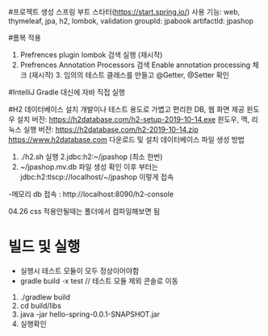#프로젝트 생성
스프링 부트 스타터(https://start.spring.io/)
사용 기능: web, thymeleaf, jpa, h2, lombok, validation
groupId: jpabook artifactId: jpashop

#롬복 적용
1. Prefrences plugin lombok 검색 실행 (재시작)
2. Prefrences Annotation Processors 검색 Enable annotation processing 체크 (재시작) 3. 임의의 테스트 클래스를 만들고 @Getter, @Setter 확인


#IntelliJ Gradle 대신에 자바 직접 실행

#H2 데이터베이스 설치
개발이나 테스트 용도로 가볍고 편리한 DB, 웹 화면 제공
윈도우 설치 버전: https://h2database.com/h2-setup-2019-10-14.exe 윈도우, 맥, 리눅스 실행 버전: https://h2database.com/h2-2019-10-14.zip
https://www.h2database.com
다운로드 및 설치 데이터베이스 파일 생성 방법
1. ./h2.sh 실행
2.jdbc:h2:~/jpashop (최소 한번)
3. ~/jpashop.mv.db 파일 생성 확인
이후 부터는 jdbc:h2:tlscp://localhost/~/jpashop 이렇게 접속

-메모리 db 접속 : http://localhost:8090/h2-console
 
   
04.26
css 적용안될때는 폴더에서 컴파일해보면 됨

# 빌드 및 실행
 - 실행시 테스트 모듈이 모두 정상이어야함
 - gradle build -x test  // 테스트 모듈 제외 
콘솔로 이동
1. ./gradlew build
2. cd build/libs
3. java -jar hello-spring-0.0.1-SNAPSHOT.jar
4. 실행확인